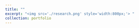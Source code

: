 ```yaml
---
title: ""
excerpt: "<img src='./research.png' style='width:800px;'> "
collection: portfolio
---
```

